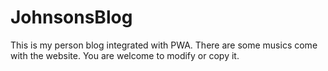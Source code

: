 # JohnsonsBlog
This is my person blog integrated with PWA. There are some musics come with the website. You are welcome to modify or copy it.
